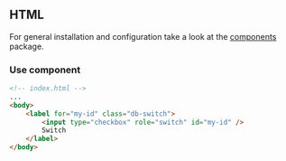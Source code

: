 <!--
SPDX-FileCopyrightText: 2025 DB Systel GmbH

SPDX-License-Identifier: Apache-2.0
-->

## HTML

For general installation and configuration take a look at the [components](https://www.npmjs.com/package/@db-ux/core-components) package.

### Use component

```html index.html
<!-- index.html -->
...
<body>
	<label for="my-id" class="db-switch">
		<input type="checkbox" role="switch" id="my-id" />
		Switch
	</label>
</body>
```
